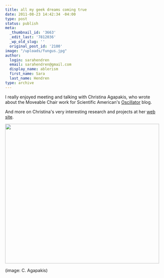 ```yaml
---
title: all my geek dreams coming true
date: 2011-08-23 14:42:34 -04:00
type: post
status: publish
meta:
  _thumbnail_id: '3663'
  _edit_last: '7812036'
  _wp_old_slug: ''
  original_post_id: '2100'
image: "/uploads/fungus.jpg"
author:
  login: sarahendren
  email: sarahendren@gmail.com
  display_name: ablerism
  first_name: Sara
  last_name: Hendren
type: archive
---
```


<p>I really enjoyed meeting and talking with Christina Agapakis, who wrote about the Moveable Chair work for Scientific American's <a href="http://blogs.scientificamerican.com/oscillator/2011/08/23/editing-the-city/">Oscillator</a> blog.</p>
<p>And more on Christina's very interesting research and projects at her <a href="http://www.agapakis.com/index.html">web site</a>.</p>
<p><a href="http://ablersite.files.wordpress.com/2011/08/straining.jpg"><img class="alignnone size-full wp-image-3663" title="straining" src="{{ site.baseurl }}/uploads/straining.jpg" alt="" width="500" height="454" /></a></p>
<p>(image: C. Agapakis)</p>

